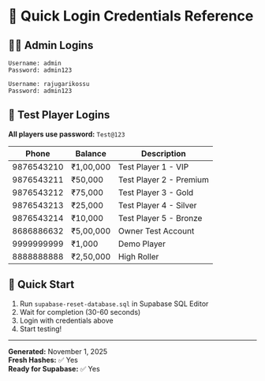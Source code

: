 # 🔐 Quick Login Credentials Reference

## 👨‍💼 Admin Logins

```
Username: admin
Password: admin123
```

```
Username: rajugarikossu  
Password: admin123
```

## 👥 Test Player Logins

**All players use password:** `Test@123`

| Phone | Balance | Description |
|-------|---------|-------------|
| 9876543210 | ₹1,00,000 | Test Player 1 - VIP |
| 9876543211 | ₹50,000 | Test Player 2 - Premium |
| 9876543212 | ₹75,000 | Test Player 3 - Gold |
| 9876543213 | ₹25,000 | Test Player 4 - Silver |
| 9876543214 | ₹10,000 | Test Player 5 - Bronze |
| 8686886632 | ₹5,00,000 | Owner Test Account |
| 9999999999 | ₹1,000 | Demo Player |
| 8888888888 | ₹2,50,000 | High Roller |

## 🚀 Quick Start

1. Run `supabase-reset-database.sql` in Supabase SQL Editor
2. Wait for completion (30-60 seconds)
3. Login with credentials above
4. Start testing!

---

**Generated:** November 1, 2025  
**Fresh Hashes:** ✅ Yes  
**Ready for Supabase:** ✅ Yes




